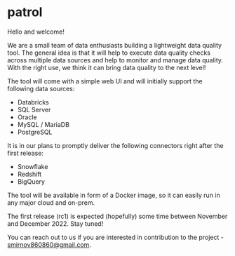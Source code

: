 # patrol

Hello and welcome!

We are a small team of data enthusiasts building a lightweight data quality tool. The general idea is that it will help to execute data quality checks across multiple data sources and help to monitor and manage data quality. With the right use, we think it can bring data quality to the next level!

The tool will come with a simple web UI and will initially support the following data sources:
- Databricks
- SQL Server
- Oracle 
- MySQL / MariaDB
- PostgreSQL

It is in our plans to promptly deliver the following connectors right after the first release:
- Snowflake
- Redshift
- BigQuery

The tool will be available in form of a Docker image, so it can easily run in any major cloud and on-prem.

The first release (rc1) is expected (hopefully) some time between November and December 2022. Stay tuned!

You can reach out to us if you are interested in contribution to the project - smirnov860860@gmail.com.
